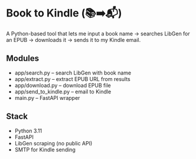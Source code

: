 # Book to Kindle (📚➡️📬)

A Python-based tool that lets me input a book name → searches LibGen for an EPUB → downloads it → sends it to my Kindle email.

## Modules

- app/search.py – search LibGen with book name
- app/extract.py – extract EPUB URL from results
- app/download.py – download EPUB file
- app/send_to_kindle.py – email to Kindle
- main.py – FastAPI wrapper

## Stack

- Python 3.11
- FastAPI
- LibGen scraping (no public API)
- SMTP for Kindle sending

